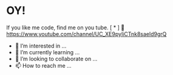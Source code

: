 # OY!
If you like me code, find me on you tube. 
[ * ] 👋 https://www.youtube.com/channel/UC_XE9pyIiCTnk8saeld9grQ
- 👀 I’m interested in ...
- 🌱 I’m currently learning ...
- 💞️ I’m looking to collaborate on ...
- 📫 How to reach me ...

<!---
BillyMOA/BillyMOA is a ✨ special ✨ repository because its `README.md` (this file) appears on your GitHub profile.
You can click the Preview link to take a look at your changes.
--->

